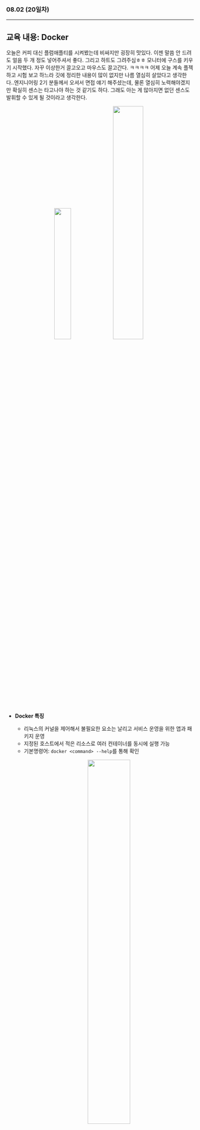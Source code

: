 ###  08.02 (20일차)
---
교육 내용: Docker
---
오늘은 커피 대신 플럼애플티를 시켜봤는데 비싸지만 굉장히 맛있다. 이젠 말씀 안 드려도 얼음 두 개 정도 넣어주셔서 좋다. 그리고 하트도 그려주심ㅎㅎ 모니터에 구스를 키우기 시작했다. 자꾸 이상한거 끌고오고 마우스도 끌고간다. ㅋㅋㅋㅋ 어제 오늘 계속 플젝 하고 시험 보고 하느라 깃에 정리한 내용이 많이 없지만 나름 열심히 살았다고 생각한다..엔지니어링 2기 분들께서 오셔서 면접 얘기 해주셨는데, 물론 열심히 노력해야겠지만 확실히 센스는 타고나야 하는 것 같기도 하다. 그래도 아는 게 많아지면 없던 센스도 발휘할 수 있게 될 것이라고 생각한다. 
<p align="center">
<img src="https://github.com/user-attachments/assets/39ecc759-408e-43e8-bb66-4eb32226ffde" width="30%" /><img src="https://github.com/user-attachments/assets/c53d0e63-ba81-40a0-be5a-fe722a52aeb3" width="40%" />
 </p><br>
<br>

- **Docker 특징**
  - 리눅스의 커널을 제어해서 불필요한 요소는 날리고 서비스 운영을 위한 앱과 패키지 운영
  - 지정된 호스트에서 적은 리소스로 여러 컨테이너를 동시에 실행 가능
  - 기본명령어: `docker <command> --help`를 통해 확인 
    <p align="center">
    <img src="https://github.com/user-attachments/assets/324dd6eb-bc7b-4e94-90fd-49163efaacff " width="50%" /> </p><br>

- Docker 컨테이너 생성: 이미지 기반 생성 
  ```linux
  docker run --name mytomcat -d -p 80:8080 tomcat:9.0
  ```
  - Docker desktop 에서 확인, 제어 가능
    <p align="center">
    <img src="https://github.com/user-attachments/assets/b49b0e03-58f5-46a8-a998-4d07885c9c5a " width="60%" /> </p><br>
  - 컨테이너 제거: 먼저 동작 멈추고, 삭제(강제삭제도 가능)
    ```linux
    docker stop name
    docker rm name
    ```
    ```linux
    docker rm -f name
    ```












***
